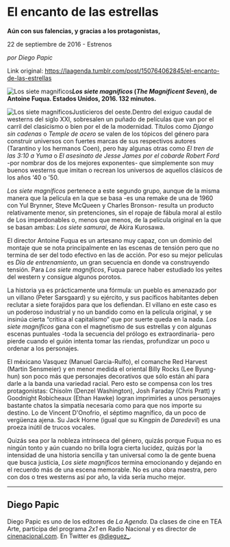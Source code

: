 # El encanto de las estrellas

**Aún con sus falencias, y gracias a los protagonistas,**

22 de septiembre de 2016 - Estrenos

_por Diego Papic_

Link original: https://laagenda.tumblr.com/post/150764062845/el-encanto-de-las-estrellas

![Los siete magníficos](https://64.media.tumblr.com/6ccb9c1ebd24fe4382b81f3e492e5904/tumblr_inline_pjzp2oizaA1t6q87u_500.jpg)***Los siete magníficos* (*The Magnificent Seven*), de Antoine Fuqua. Estados Unidos, 2016. 132 minutos.**

![Los siete magníficos](https://64.media.tumblr.com/6ccb9c1ebd24fe4382b81f3e492e5904/tumblr_inline_pjzp2oizaA1t6q87u_500.jpg)Justicieros del oeste.Dentro del exiguo caudal de westerns del siglo XXI, sobresalen un puñado de películas que van por el carril del clasicismo o bien por el de la modernidad. Títulos como *Django sin cadenas* o *Temple de acero* se valen de los tópicos del género para construir universos con fuertes marcas de sus respectivos autores (Tarantino y los hermanos Coen), pero hay algunas otras como *El tren de las 3:10 a Yuma* o *El asesinato de Jesse James por el cobarde Robert Ford* -por nombrar dos de los mejores exponentes- que simplemente son muy buenos westerns que imitan o recrean los universos de aquellos clásicos de los años ‘40 o '50.

*Los siete magníficos* pertenece a este segundo grupo, aunque de la misma manera que la película en la que se basa -es una remake de una de 1960 con Yul Brynner, Steve McQueen y Charles Bronson- resulta un producto relativamente menor, sin pretenciones, sin el ropaje de fábula moral al estilo de Los imperdonables o, menos que menos, de la película original en la que se basan ambas: *Los siete samurai*, de Akira Kurosawa.

El director Antoine Fuqua es un artesano muy capaz, con un dominio del montaje que se nota principalmente en las escenas de tensión pero que no termina de ser del todo efectivo en las de acción. Por eso su mejor películas es *Día de entrenamiento*, un gran secuencia en donde va construyendo tensión. Para *Los siete magníficos*, Fuqua parece haber estudiado los yeites del western y consigue algunos porotos.

La historia ya es prácticamente una fórmula: un pueblo es amenazado por un villano (Peter Sarsgaard) y su ejército, y sus pacíficos habitantes deben reclutar a siete forajidos para que los defiendan. El villano en este caso es un poderoso industrial y no un bandido como en la película original, y se insinúa cierta “crítica al capitalismo” que por suerte queda en la nada. *Los siete magníficos* gana con el magnetismo de sus estrellas y con algunas escenas puntuales -toda la secuencia del prólogo es extraordinaria- pero pierde cuando el guión intenta tomar las riendas, profundizar un poco u ordenar a los personajes.

El méxicano Vasquez (Manuel Garcia-Rulfo), el comanche Red Harvest (Martin Sensmeier) y en menor medida el oriental Billy Rocks (Lee Byung-hun) son poco más que personajes decorativos que sólo están ahí para darle a la banda una variedad racial. Pero esto se compensa con los tres protagonistas: Chisolm (Denzel Washington), Josh Faraday (Chris Pratt) y Goodnight Robicheaux (Ethan Hawke) logran imprimirles a unos personajes bastante chatos la simpatía necesaria como para que nos importe su destino. Lo de Vincent D'Onofrio, el séptimo magnífico, da un poco de vergüenza ajena. Su Jack Horne (igual que su Kingpin de *Daredevil*) es una proeza inútil de trucos vocales.

Quizás sea por la nobleza intrínseca del género, quizás porque Fuqua no es ningún tonto y aún cuando no brilla logra cierta lucidez, quizás por la intensidad de una historia sencilla y tan universal como la de gente buena que busca justicia, *Los siete magníficos* termina emocionando y dejando en el recuerdo más de una escena memorable. No es una obra maestra, pero con dos o tres westerns así por año, la vida sería mucho mejor.

  




---

 Diego Papic
------------

 Diego Papic es uno de los editores de *La Agenda*. Da clases de cine en TEA Arte, participa del programa *2x1* en Radio Nacional y es director de [cinenacional.com](http://www.cinenacional.com/). En Twitter es [@dieguez\_](https://twitter.com/dieguez_). 

